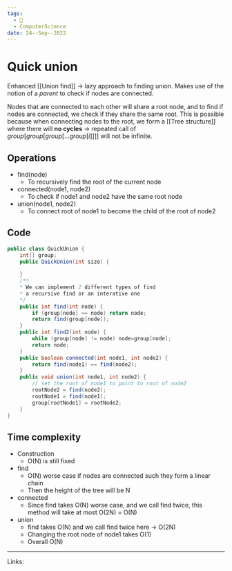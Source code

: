 ```yaml
---
tags:
  - 🌱
  - ComputerScience 
date: 24--Sep--2022
---
```


# Quick union

Enhanced [[Union find]] -> lazy approach to finding union. Makes use of the notion of a *parent* to check if nodes are connected.

Nodes that are connected to each other will share a root node, and to find if nodes are connected, we check if they share the same root. This is possible because when connecting nodes to the root, we form a [[Tree structure]] where there will **no cycles** -> repeated call of $group[group[group[...group[i]]]]$ will not be infinite.

## Operations
- find(node)
    - To recursively find the root of the current node
- connected(node1, node2)
    - To check if node1 and node2 have the same root node
- union(node1, node2)
    - To connect root of node1 to become the child of the root of node2

## Code
```java
public class QuickUnion {
    int[] group;
    public QuickUnion(int size) {
    
    }
    /**
    * We can implement 2 different types of find
    * a recursive find or an interative one
    */
    public int find(int node) {
        if (group[node] == node) return node;
        return find(group[node]);
    }
    public int find2(int node) {
        while (group[node] != node) node=group[node];
        return node;
    }
    public boolean connected(int node1, int node2) {
        return find(node1) == find(node2);
    }
    public void union(int node1, int node2) {
        // set the root of node1 to point to root of node2
        rootNode2 = find(node2);
        rootNode1 = find(node1);
        group[rootNode1] = rootNode2;
    }
}
```

## Time complexity
- Construction
    - O(N) is still fixed
- find
    - O(N) worse case if nodes are connected such they form a linear chain
    - Then the height of the tree will be N
- connected
    - Since find takes O(N) worse case, and we call find twice, this method will take at most O(2N) = O(N)
- union
    - find takes O(N) and we call find twice here -> O(2N)
    - Changing the root node of node1 takes O(1)
    - Overall O(N)
---
Links: 